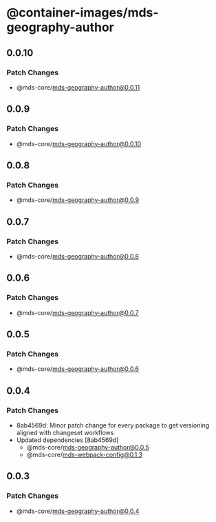 # @container-images/mds-geography-author

## 0.0.10

### Patch Changes

- @mds-core/mds-geography-author@0.0.11

## 0.0.9

### Patch Changes

- @mds-core/mds-geography-author@0.0.10

## 0.0.8

### Patch Changes

- @mds-core/mds-geography-author@0.0.9

## 0.0.7

### Patch Changes

- @mds-core/mds-geography-author@0.0.8

## 0.0.6

### Patch Changes

- @mds-core/mds-geography-author@0.0.7

## 0.0.5

### Patch Changes

- @mds-core/mds-geography-author@0.0.6

## 0.0.4

### Patch Changes

- 8ab4569d: Minor patch change for every package to get versioning aligned with changeset workflows
- Updated dependencies [8ab4569d]
  - @mds-core/mds-geography-author@0.0.5
  - @mds-core/mds-webpack-config@0.1.3

## 0.0.3

### Patch Changes

- @mds-core/mds-geography-author@0.0.4
